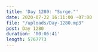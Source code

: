 ```yaml
---
title: 'Day 1280: "Surge."'
date: 2020-07-22 16:11:00 -07:00
file: "/uploads/Day-1280.mp3"
post: Day 1280
duration: '00:06:41'
length: 5767773
---
```


